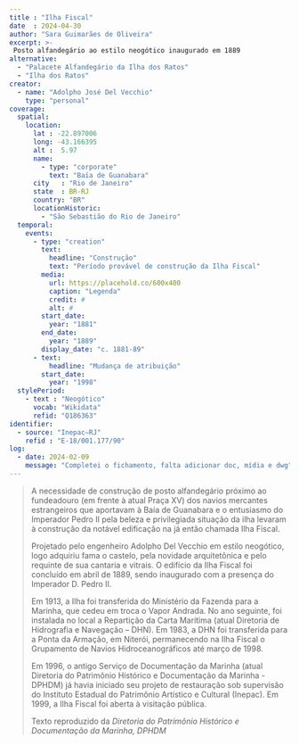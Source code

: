 ```yaml
---
title : "Ilha Fiscal"
date  : 2024-04-30
author: "Sara Guimarães de Oliveira"
excerpt: >-
 Posto alfandegário ao estilo neogótico inaugurado em 1889
alternative:
  - "Palacete Alfandegário da Ilha dos Ratos"
  - "Ilha dos Ratos"
creator:
  - name: "Adolpho José Del Vecchio"
    type: "personal"
coverage:
  spatial:
    location:
      lat : -22.897006
      long: -43.166395
      alt :  5.97
      name:
        - type: "corporate"
          text: "Baía de Guanabara"
      city   : "Rio de Janeiro"
      state  : BR-RJ
      country: "BR"
      locationHistoric:
        - "São Sebastião do Rio de Janeiro"
  temporal:
    events:
      - type: "creation"
        text:
          headline: "Construção"
          text: "Período provável de construção da Ilha Fiscal"
        media:
          url: https://placehold.co/600x400
          caption: "Legenda"
          credit: #
          alt: #
        start_date:
          year: "1881"
        end_date:
          year: "1889"
        display_date: "c. 1881-89"
      - text:
          headline: "Mudança de atribuição"
        start_date:
          year: "1998"
  stylePeriod:
    - text : "Neogótico"
      vocab: "Wikidata"
      refid: "Q186363"
identifier:
  - source: "Inepac–RJ"
    refid : "E-18/001.177/90"
log:
  - date: 2024-02-09
    message: "Completei o fichamento, falta adicionar doc, mídia e dwg"
---
```


> A necessidade de construção de posto alfandegário próximo ao fundeadouro
> (em frente à atual Praça XV) dos navios mercantes estrangeiros que aportavam
> à Baía de Guanabara e o entusiasmo do Imperador Pedro II pela beleza e
> privilegiada situação da ilha levaram à construção da notável edificação
> na já então chamada Ilha Fiscal.
> 
> Projetado pelo engenheiro Adolpho Del Vecchio em estilo neogótico, logo adquiriu
> fama o castelo, pela novidade arquitetônica e pelo requinte de sua cantaria e vitrais.
> O edifício da Ilha Fiscal foi concluído em abril de 1889, sendo inaugurado com a
> presença do Imperador D. Pedro II.
> 
> Em 1913, a Ilha foi transferida do Ministério da Fazenda para a Marinha, que cedeu
> em troca o Vapor Andrada. No ano seguinte, foi instalada no local a Repartição
> da Carta Marítima (atual Diretoria de Hidrografia e Navegação – DHN). Em 1983, a DHN
> foi transferida para a Ponta da Armação, em Niterói, permanecendo na Ilha Fiscal o
> Grupamento de Navios Hidroceanográficos até março de 1998.
> 
> Em 1996, o antigo Serviço de Documentação da Marinha (atual Diretoria do Patrimônio
> Histórico e Documentação da Marinha - DPHDM) já havia iniciado seu projeto de restauração
> sob supervisão do Instituto Estadual do Patrimônio Artístico e Cultural (Inepac).
> Em 1999, a Ilha Fiscal foi aberta à visitação pública.
> 
>  <footer class="figure-caption">Texto reproduzido
>  da <cite>Diretoria do Patrimônio Histórico e Documentação da Marinha<cite>, DPHDM</footer>
